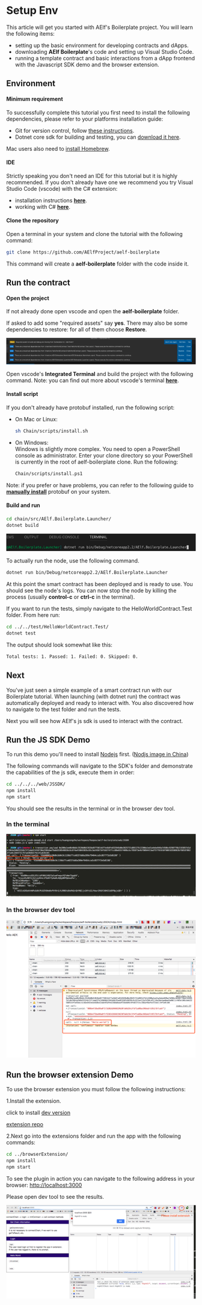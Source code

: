 # Setup Env

This article will get you started with AElf's Boilerplate project. You will learn the following items:

* setting up the basic environment for developing contracts and dApps.
* downloading **AElf Boilerplate**'s code and setting up Visual Studio Code.
* running a template contract and basic interactions from a dApp frontend with the Javascript SDK demo and the browser extension.

## Environment

#### Minimum requirement

To successfully complete this tutorial you first need to install the following dependencies, please refer to your platforms installation guide:

* Git for version control, follow [these instructions](https://git-scm.com/book/en/v2/Getting-Started-Installing-Git).
* Dotnet core sdk for building and testing, you can [download it here](https://dotnet.microsoft.com/download). 

Mac users also need to [install Homebrew](https://brew.sh/).

#### IDE

Strictly speaking you don't need an IDE for this tutorial but it is highly recommended. If you don't already have one we recommend you try Visual Studio Code \(vscode\) with the C\# extension:

* installation instructions [**here**](https://code.visualstudio.com/docs/setup/setup-overview).
* working with C\# [**here**](https://code.visualstudio.com/docs/languages/csharp).

#### Clone the repository

Open a terminal in your system and clone the tutorial with the following command:

```bash
git clone https://github.com/AElfProject/aelf-boilerplate
```

This command will create a **aelf-boilerplate** folder with the code inside it.

## Run the contract

#### Open the project

If not already done open vscode and open the **aelf-boilerplate** folder.

If asked to add some "required assets" say **yes**. There may also be some dependencies to restore: for all of them choose **Restore**.

![](../../.gitbook/assets/dep-yes.png)

Open vscode's **Integrated Terminal** and build the project with the following command. Note: you can find out more about vscode's terminal [**here**](https://code.visualstudio.com/docs/editor/integrated-terminal).

#### Install script

If you don't already have protobuf installed, run the following script:

* On Mac or Linux:

  ```bash
  sh Chain/scripts/install.sh
  ```

* On Windows:  
  Windows is slightly more complex. You need to open a PowerShell console as administrator. Enter your clone directory so your PowerShell is currently in the root of aelf-boilerplate clone. Run the following:

  ```bash
  Chain/scripts/install.ps1
  ```

Note: if you prefer or have problems, you can refer to the following guide to [**manually install**](https://github.com/protocolbuffers/protobuf/blob/master/src/README.md) protobuf on your system.

#### Build and run

```bash
cd chain/src/AElf.Boilerplate.Launcher/
dotnet build
```

![](../../.gitbook/assets/term.png)

To actually run the node, use the following command.

```bash
dotnet run bin/Debug/netcoreapp2.2/AElf.Boilerplate.Launcher
```

At this point the smart contract has been deployed and is ready to use. You should see the node's logs. You can now stop the node by killing the process \(usually **control-c** or **ctrl-c** in the terminal\).

If you want to run the tests, simply navigate to the HelloWorldContract.Test folder. From here run:

```bash
cd ../../test/HelloWorldContract.Test/
dotnet test
```

The output should look somewhat like this:

```bash
Total tests: 1. Passed: 1. Failed: 0. Skipped: 0.
```

## Next

You've just seen a simple example of a smart contract run with our Boilerplate tutorial. When launching \(with dotnet run\) the contract was automatically deployed and ready to interact with. You also discovered how to navigate to the test folder and run the tests.

Next you will see how AElf's js sdk is used to interact with the contract.

## Run the JS SDK Demo

To run this demo you'll need to install [Nodejs](https://nodejs.org/) first. \([Nodjs image in China](http://nodejs.cn/download/)\)

The following commands will navigate to the SDK's folder and demonstrate the capabilities of the js sdk, execute them in order:

```bash
cd ../../../web/JSSDK/
npm install
npm start
```

You should see the results in the terminal or in the browser dev tool.

### In the terminal

![](../../.gitbook/assets/jssdk_terminal.jpg)

### In the browser dev tool

![](../../.gitbook/assets/jssdk_browser.jpg)

## Run the browser extension Demo

To use the browser extension you must follow the following instructions:

1.Install the extension.

click to install [dev version](https://chrome.google.com/webstore/detail/aelf-explorer-extension-d/mlmlhipeonlflbcclinpbmcjdnpnmkpf)

[extension repo](https://github.com/hzz780/aelf-web-extension)

2.Next go into the extensions folder and run the app with the following commands:

```bash
cd ../browserExtension/
npm install
npm start
```

To see the plugin in action you can navigate to the following address in your browser: [http://localhost:3000](http://localhost:3000)

Please open dev tool to see the results.

![](../../.gitbook/assets/extension.jpg)

